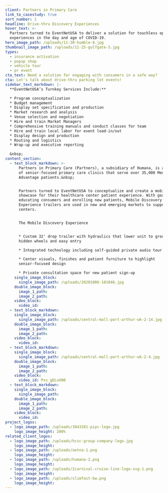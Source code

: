 ```yaml
---
client: Partners in Primary Care
link_to_casestudy: true
sort_number: 1
headline: Drive-thru Discovery Experiences
hover_text: >-
  Partners turned to EventNetUSA to deliver a solution for touchless open house
  experiences in the day and age of COVID-19.
hero_image_path: /uploads/11-30-humble-8.jpg
thumbnail_image_path: /uploads/11-25-gulfgate-5.jpg
types:
  - insurance activation
  - popup shop
  - vehicle tour
  - pr event
cta_text: Need a solution for engaging with consumers in a safe way?
cta: Let's talk about drive-thru parking lot events!
sidebar_text_markdown: |-
  **EventNetUSA’s Turnkey Services Include:**

  * Program conceptualization
  * Budget management
  * Display set specification and production
  * Market research and analysis
  * Venue selection and negotiation
  * Hire and train Market Managers
  * Comprehensive training manuals and conduct classes for team
  * Hire and train local labor for event load-in/out
  * Display design and production
  * Routing and logistics
  * Wrap-up and executive reporting

  &nbsp;
content_section:
  - text_block_markdown: >-
      Partners in Primary Care (Partners), a subsidiary of Humana, is a family
      of senior-focused primary care clinics that serve over 35,000 Medicare
      Advantage patients.&nbsp;


      Partners turned to EventNetUSA to conceptualize and create a mobile
      showcase for their healthcare center patient experience. With goals of
      educating consumers and enrolling new patients, Mobile Discovery
      Experience trailers are used in new and emerging markets to support
      centers.


      The Mobile Discovery Experience


      * Custom 32' drop trailer with hydraulics that lower unit to ground for
      hidden wheels and easy entry

      * Integrated technology including self-guided private audio tour

      * Center visuals, finishes and patient furniture to highlight
      senior-focused design

      * Private consultation space for new patient sign-up
    single_image_block:
      single_image_path: /uploads/20201006-101046.jpg
    double_image_block:
      image_1_path:
      image_2_path:
    video_block:
      video_id:
  - text_block_markdown:
    single_image_block:
      single_image_path: /uploads/central-mall-port-arthur-wk-2-14.jpg
    double_image_block:
      image_1_path:
      image_2_path:
    video_block:
      video_id:
  - text_block_markdown:
    single_image_block:
      single_image_path: /uploads/central-mall-port-arthur-wk-2-4.jpg
    double_image_block:
      image_1_path:
      image_2_path:
    video_block:
      video_id: Pxs_gDLoXN0
  - text_block_markdown:
    single_image_block:
      single_image_path:
    double_image_block:
      image_1_path:
      image_2_path:
    video_block:
      video_id:
project_logos:
  - logo_image_path: /uploads/3843281-pipc-logo.jpg
    logo_image_height: 200%
related_client_logos:
  - logo_image_path: /uploads/hcsc-group-company-logo.jpg
    logo_image_height:
  - logo_image_path: /uploads/aetna-1.png
    logo_image_height:
  - logo_image_path: /uploads/humana-2.png
    logo_image_height:
  - logo_image_path: /uploads/2carnival-cruise-line-logo-svg-1.png
    logo_image_height:
  - logo_image_path: /uploads/slimfast-bw.png
    logo_image_height:
---
```


